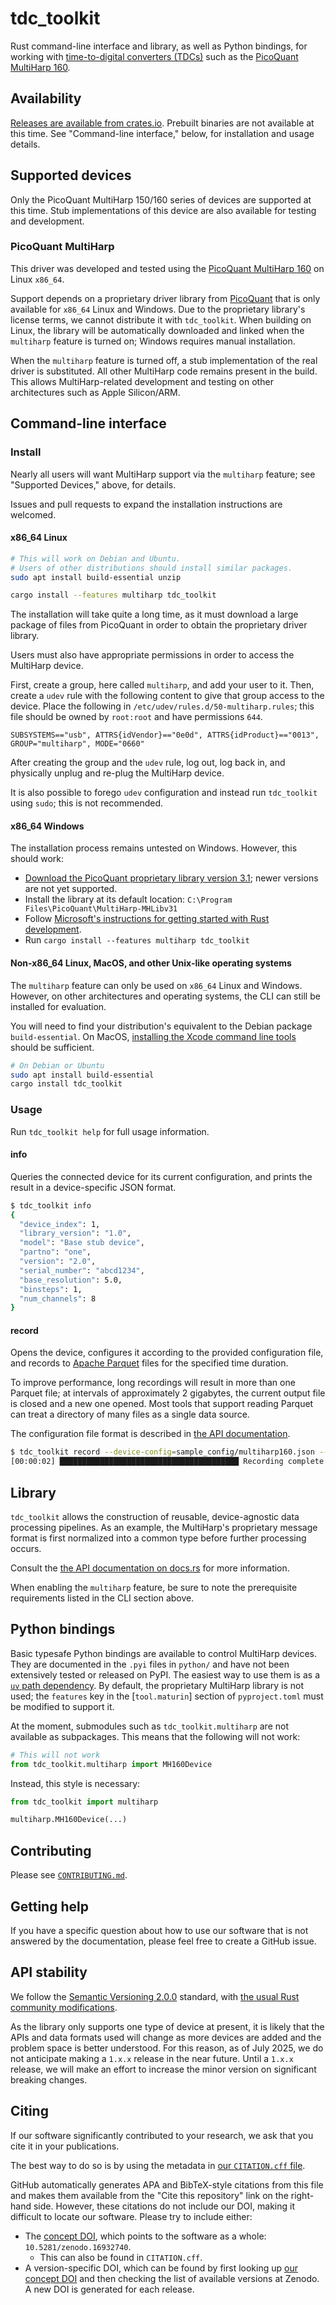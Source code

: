 # tdc_toolkit

Rust command-line interface and library, as well as Python bindings, for working with [time-to-digital converters (TDCs)](https://en.wikipedia.org/wiki/Time-to-digital_converter) such as the [PicoQuant MultiHarp 160](https://www.picoquant.com/products/category/tcspc-and-time-tagging-modules/multiharp-160).

## Availability

[Releases are available from crates.io](https://crates.io/crates/tdc_toolkit). Prebuilt binaries are not available at this time. See "Command-line interface," below, for installation and usage details.

## Supported devices

Only the PicoQuant MultiHarp 150/160 series of devices are supported at this time. Stub implementations of this device are also available for testing and development.

### PicoQuant MultiHarp

This driver was developed and tested using the [PicoQuant MultiHarp 160](https://www.picoquant.com/products/category/tcspc-and-time-tagging-modules/multiharp-160) on Linux `x86_64`.

Support depends on a proprietary driver library from [PicoQuant](https://www.picoquant.com/) that is only available for `x86_64` Linux and Windows. Due to the proprietary library's license terms, we cannot distribute it with `tdc_toolkit`. When building on Linux, the library will be automatically downloaded and linked when the `multiharp` feature is turned on; Windows requires manual installation.

When the `multiharp` feature is turned off, a stub implementation of the real driver is substituted. All other MultiHarp code remains present in the build. This allows MultiHarp-related development and testing on other architectures such as Apple Silicon/ARM.

## Command-line interface

### Install

Nearly all users will want MultiHarp support via the `multiharp` feature; see "Supported Devices," above, for details.

Issues and pull requests to expand the installation instructions are welcomed.

#### x86_64 Linux

```bash
# This will work on Debian and Ubuntu.
# Users of other distributions should install similar packages.
sudo apt install build-essential unzip

cargo install --features multiharp tdc_toolkit
```

The installation will take quite a long time, as it must download a large package of files from PicoQuant in order to obtain the proprietary driver library.

Users must also have appropriate permissions in order to access the MultiHarp device.

First, create a group, here called `multiharp`, and add your user to it. Then, create a `udev` rule with the following content to give that group access to the device. Place the following in `/etc/udev/rules.d/50-multiharp.rules`; this file should be owned by `root:root` and have permissions `644`.

```text
SUBSYSTEMS=="usb", ATTRS{idVendor}=="0e0d", ATTRS{idProduct}=="0013", GROUP="multiharp", MODE="0660"
```

After creating the group and the `udev` rule, log out, log back in, and physically unplug and re-plug the MultiHarp device.

It is also possible to forego `udev` configuration and instead run `tdc_toolkit` using `sudo`; this is not recommended.

#### x86_64 Windows

The installation process remains untested on Windows. However, this should work:

* [Download the PicoQuant proprietary library version 3.1](https://www.picoquant.com/dl_software/MultiHarp150/MultiHarp150_160_V3_1.zip); newer versions are not yet supported.
* Install the library at its default location: `C:\Program Files\PicoQuant\MultiHarp-MHLibv31`
* Follow [Microsoft's instructions for getting started with Rust development](https://learn.microsoft.com/en-us/windows/dev-environment/rust/setup).
* Run `cargo install --features multiharp tdc_toolkit`

#### Non-x86_64 Linux, MacOS, and other Unix-like operating systems

The `multiharp` feature can only be used on `x86_64` Linux and Windows. However, on other architectures and operating systems, the CLI can still be installed for evaluation.

You will need to find your distribution's equivalent to the Debian package `build-essential`. On MacOS, [installing the Xcode command line tools](https://developer.apple.com/xcode/resources/) should be sufficient.

```bash
# On Debian or Ubuntu
sudo apt install build-essential
cargo install tdc_toolkit
```

### Usage

Run `tdc_toolkit help` for full usage information.

#### info

Queries the connected device for its current configuration, and prints the result in a device-specific JSON format.

```bash
$ tdc_toolkit info
{
  "device_index": 1,
  "library_version": "1.0",
  "model": "Base stub device",
  "partno": "one",
  "version": "2.0",
  "serial_number": "abcd1234",
  "base_resolution": 5.0,
  "binsteps": 1,
  "num_channels": 8
}
```

#### record

Opens the device, configures it according to the provided configuration file, and records to [Apache Parquet](https://parquet.apache.org/) files for the specified time duration.

To improve performance, long recordings will result in more than one Parquet file; at intervals of approximately 2 gigabytes, the current output file is closed and a new one opened. Most tools that support reading Parquet can treat a directory of many files as a single data source.

The configuration file format is described in [the API documentation](https://docs.rs/tdc_toolkit/latest/tdc_toolkit/multiharp/device/struct.MH160DeviceConfig.html).

```bash
$ tdc_toolkit record --device-config=sample_config/multiharp160.json --duration 2s
[00:00:02] ████████████████████████████████████████ Recording complete
```

## Library

`tdc_toolkit` allows the construction of reusable, device-agnostic data processing pipelines. As an example, the MultiHarp's proprietary message format is first normalized into a common type before further processing occurs.

Consult the [the API documentation on docs.rs](https://docs.rs/tdc_toolkit/latest/tdc_toolkit/) for more information.

When enabling the `multiharp` feature, be sure to note the prerequisite requirements listed in the CLI section above.

## Python bindings

Basic typesafe Python bindings are available to control MultiHarp devices. They are documented in the `.pyi` files in `python/` and have not been extensively tested or released on PyPI. The easiest way to use them is as a [`uv` path dependency](https://docs.astral.sh/uv/concepts/projects/dependencies/#path). By default, the proprietary MultiHarp library is not used; the `features` key in the [`tool.maturin`] section of `pyproject.toml` must be modified to support it.

At the moment, submodules such as `tdc_toolkit.multiharp` are not available as subpackages. This means that the following will not work:

```python
# This will not work
from tdc_toolkit.multiharp import MH160Device
```

Instead, this style is necessary:

```python
from tdc_toolkit import multiharp

multiharp.MH160Device(...)
```

## Contributing

Please see [`CONTRIBUTING.md`](CONTRIBUTING.md).

## Getting help

If you have a specific question about how to use our software that is not answered by the documentation, please feel free to create a GitHub issue.

## API stability

We follow the [Semantic Versioning 2.0.0](https://semver.org/) standard, with [the usual Rust community modifications](https://doc.rust-lang.org/cargo/reference/manifest.html#the-version-field).

As the library only supports one type of device at present, it is likely that the APIs and data formats used will change as more devices are added and the problem space is better understood. For this reason, as of July 2025, we do not anticipate making a `1.x.x` release in the near future. Until a `1.x.x` release, we will make an effort to increase the minor version on significant breaking changes.

## Citing

If our software significantly contributed to your research, we ask that you cite it in your publications.

The best way to do so is by using the metadata in [our `CITATION.cff` file](CITATION.cff).

GitHub automatically generates APA and BibTeX-style citations from this file and makes them available from the "Cite this repository" link on the right-hand side. However, these citations do not include our DOI, making it difficult to locate our software. Please try to include either:

* The [concept DOI](https://zenodo.org/help/versioning), which points to the software as a whole: `10.5281/zenodo.16932740`.
    - This can also be found in `CITATION.cff`.
* A version-specific DOI, which can be found by first looking up [our concept DOI](https://doi.org/10.5281/zenodo.16932740) and then checking the list of available versions at Zenodo. A new DOI is generated for each release.
